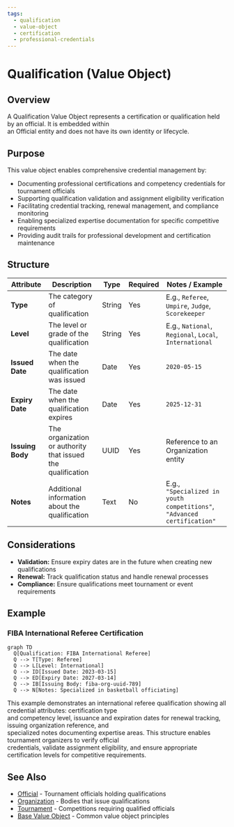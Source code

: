```yaml
---
tags:
  - qualification
  - value-object
  - certification
  - professional-credentials
---
```


# Qualification (Value Object)

## Overview

A Qualification Value Object represents a certification or qualification held by an official. It is embedded within  
an Official entity and does not have its own identity or lifecycle.

## Purpose

This value object enables comprehensive credential management by:

- Documenting professional certifications and competency credentials for tournament officials
- Supporting qualification validation and assignment eligibility verification
- Facilitating credential tracking, renewal management, and compliance monitoring
- Enabling specialized expertise documentation for specific competitive requirements
- Providing audit trails for professional development and certification maintenance

## Structure

| Attribute | Description | Type | Required | Notes / Example |
|-----------|-------------|------|----------|-----------------|
| **Type** | The category of qualification | String | Yes | E.g., `Referee`, `Umpire`, `Judge`, `Scorekeeper` |
| **Level** | The level or grade of the qualification | String | Yes | E.g., `National`, `Regional`, `Local`, `International` |
| **Issued Date** | The date when the qualification was issued | Date | Yes | `2020-05-15` |
| **Expiry Date** | The date when the qualification expires | Date | Yes | `2025-12-31` |
| **Issuing Body** | The organization or authority that issued the qualification | UUID | Yes | Reference to an Organization entity |
| **Notes** | Additional information about the qualification | Text | No | E.g., `"Specialized in youth competitions"`, `"Advanced certification"` |

## Considerations

- **Validation:** Ensure expiry dates are in the future when creating new qualifications
- **Renewal:** Track qualification status and handle renewal processes
- **Compliance:** Ensure qualifications meet tournament or event requirements

## Example

### FIBA International Referee Certification

```mermaid
graph TD
  Q[Qualification: FIBA International Referee]
  Q --> T[Type: Referee]
  Q --> L[Level: International]
  Q --> ID[Issued Date: 2023-03-15]
  Q --> ED[Expiry Date: 2027-03-14]
  Q --> IB[Issuing Body: fiba-org-uuid-789]
  Q --> N[Notes: Specialized in basketball officiating]
```

This example demonstrates an international referee qualification showing all credential attributes: certification type  
and competency level, issuance and expiration dates for renewal tracking, issuing organization reference, and  
specialized notes documenting expertise areas. This structure enables tournament organizers to verify official  
credentials, validate assignment eligibility, and ensure appropriate certification levels for competitive requirements.

## See Also

- [Official](./official.md) - Tournament officials holding qualifications
- [Organization](../../organization/organization.md) - Bodies that issue qualifications
- [Tournament](../../tournament/tournament.md) - Competitions requiring qualified officials
- [Base Value Object](../../foundation/base_value_object.md) - Common value object principles
